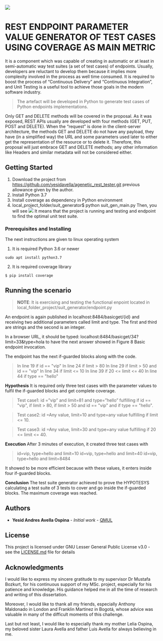 [![](https://www.tpdegrees.com/wp-content/uploads/2019/05/QMUL-logo-600-575x338.png)](https://www.tpdegrees.com/wp-content/uploads/2019/05/QMUL-logo-600-575x338.png)
# REST ENDPOINT PARAMETER VALUE GENERATOR OF TEST CASES USING COVERAGE AS MAIN METRIC
It is a component which was capable of creating in automatic or at least in semi-automatic way test suites (a set of test cases) of endpoints. Usually, developers are reluctant to develop them because it implies more complexity involved in the process as well time consumed. It is required to boost the process of “Continuous Delivery” and “Continuous Integration”, and Unit Testing is a useful tool to achieve those goals in the modern software industry.

> The artefact will be developed in Python to generate test cases of Python endpoints implementations.

Only GET and DELETE methods will be covered in the proposal. As it was exposed, REST APIs usually are developed with four methods (GET, PUT, POST and DELETE). When the “request” is done in the client-server architecture, the methods GET and DELETE do not have any payload, they have (in a simplified way) the URL and some parameters used later to either get the representation of the resource or to delete it. Therefore, this proposal will just embrace GET and DELETE methods; any other information like Headers and similar metadata will not be considered either. 

## Getting Started

1. Download the project from  https://github.com/yesidavella/agenetic_rest_tester.git previous allowance given by the author.
2. Install Python 3.7
3. Install coverage as dependency in Python environment
4. local_project_folder/suit_generator$ python suit_gen_main.py 
Then, you will see
[![](https://raw.githubusercontent.com/yesidavella/agenetic_rest_tester/master/executing.png?token=ADLKA7ZEEGSPWN7DGGKUKWS5LXZU6)](https://raw.githubusercontent.com/yesidavella/agenetic_rest_tester/master/executing.png?token=ADLKA7ZEEGSPWN7DGGKUKWS5LXZU6)
It means that the project is running and testing and endpoint to find the optimal unit test suite.

### Prerequisites and Installing
The next instructions are given to linux operating system

1. It is required Python 3.6 or newer
```
sudo apt install python3.7
```
2. It is required coverage library
```
$ pip install coverage
```
## Running the scenario

> **NOTE**: It is exercising and testing the functional enpoint located in local_folder_project/suit_generator/endpoint.py

An endpoint is again published in localhost:8484/basicget/{id} and receiving two additional parameters called limit and type. The first and third are strings and the second is an integer.

In a browser URL, it should be typed: localhost:8484/basicget/34?limit=33&type=hola to have the next answer showed in Figure 8 Basic endpoint invocation.

The endpoint has the next if-guarded blocks along with the code.
> In line 19 if id == "vip"
In line 24 if limit > 80
In line 29 if limit > 50 and id == "vip"
In line 34 if limit <= 10
In line 39 if 20 <= limit <= 40
In line 44 if type == "hello"

**Hypothesis**
It is required only three test cases with the parameter values to fulfil the if-guarded blocks and get complete coverage. 

> Test case1: id =”vip” and limit=81 and type=”hello” fulfilling if id == "vip",  if limit > 80, if limit > 50 and id == "vip" and if type == "hello". 

> Test case2: id =Any value, limit=10 and type=any value fulfilling if limit <= 10. 

> Test case3: id =Any value, limit=30 and type=any value fulfilling if 20 <= limit <= 40.

**Execution**
After 3 minutes of execution, it created three test cases with 
> id=vip, type=hello and limit=10
id=vip, type=hello and limit=40
id=vip, type=hello and limit=8484

It showed to be more efficient because with these values, it enters inside four if-guarded blocks.

**Conclusion**
The test suite generator achieved to prove the HYPOTESYS calculating a test suite of 3 tests to cover and go inside the if-guarded blocks. The maximum coverage was reached. 

## Authors

* **Yesid Andres Avella Ospina** - *Initial work* - [QMUL](https://github.com/yesidavella/)

## License

This project is licensed under GNU Lesser General Public License v3.0 - see the [LICENSE.md](LICENSE.md) file for details

## Acknowledgments
I would like to express my sincere gratitude to my supervisor Dr Mustafa Bozkurt, for his continuous support of my MSc. project, especially for his patience and knowledge. His guidance helped me in all the time of research and writing of this dissertation.  

Moreover, I would like to thank all my friends, especially Anthony Maldonado in London and Franklin Martinez in Bogotá, whose advice was valuable in many of the difficult moments of this challenge. 

Last but not least, I would like to especially thank my mother Lelia Ospina, my beloved sister Laura Avella and father Luis Avella for always believing in me.
